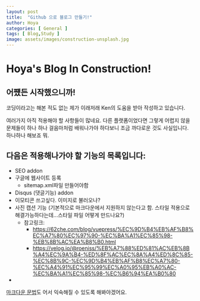 ```yaml
---
layout: post
title:  "Github 으로 블로그 만들기!"
author: Hoya
categories: [ General ]
tags: [ Blog,Study ]
image: assets/images/construction-unsplash.jpg
---
```


# Hoya's Blog In Construction!

## 어쩄든 시작했으니까!

코딩이라고는 해본 적도 없는 제가 이래저래 Ken의 도움을 받아 작성하고 있습니다.

여러가지 아직 적용해야 할 사항들이 많네요. 다른 플랫폼이었다면 그렇게 어렵지 않을 문제들이 하나 하나 걸음마처럼 배워나가야 하다보니 조금 까다로운 것도 사실입니다. 
하나하나 해보죠 뭐.


## 다음은 적용해나가야 할 기능의 목록입니다:

- SEO addon
- 구글에 웹사이트 등록
    - sitemap.xml파일 만들어야함
- Disqus (댓글기능) addon
- 이모티콘 쓰고싶다. 이미지로 불러오나?
- 사진 캡션 기능 (기본적으로 마크다운에서 지원하지 않는다고 함. 스타일 적용으로 해결가능하다는데...스타일 파일 어떻게 만드나요?)
    - 참고링크: 
        - <https://62che.com/blog/vuepress/%EC%9D%B4%EB%AF%B8%EC%A7%80%EC%97%90-%EC%BA%A1%EC%85%98-%EB%8B%AC%EA%B8%B0.html>
        - <https://velog.io/@roeniss/%EB%A7%88%ED%81%AC%EB%8B%A4%EC%9A%B4-%ED%8F%AC%EC%8A%A4%ED%8C%85-%EC%8B%9C-%EC%9D%B4%EB%AF%B8%EC%A7%80-%EC%A4%91%EC%95%99%EC%A0%95%EB%A0%AC-%EC%BA%A1%EC%85%98-%EC%B6%94%EA%B0%80>
- 

[마크다운 문법](https://gist.github.com/ihoneymon/652be052a0727ad59601)도 어서 익숙해질 수 있도록 해봐야겠어요.


